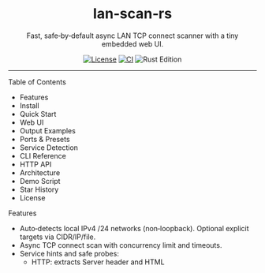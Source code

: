 <h1 align="center">lan‑scan‑rs</h1>

<p align="center">
  Fast, safe‑by‑default async LAN TCP connect scanner with a tiny embedded web UI.
</p>

<p align="center">
  <a href="LICENSE"><img alt="License" src="https://img.shields.io/badge/License-MIT-yellow.svg"></a>
  <a href="https://github.com/thomas0903/lan-scan-rs/actions/workflows/ci.yml"><img alt="CI" src="https://github.com/thomas0903/lan-scan-rs/actions/workflows/ci.yml/badge.svg"></a>
  <img alt="Rust Edition" src="https://img.shields.io/badge/Rust-2021-orange">
</p>

---

Table of Contents
- Features
- Install
- Quick Start
- Web UI
- Output Examples
- Ports & Presets
- Service Detection
- CLI Reference
- HTTP API
- Architecture
- Demo Script
- Star History
- License

Features
- Auto‑detects local IPv4 /24 networks (non‑loopback). Optional explicit targets via CIDR/IP/file.
- Async TCP connect scan with concurrency limit and timeouts.
- Service hints and safe probes:
  - HTTP: extracts Server header and HTML <title>
  - SSH: reads SSH identification banner
  - TLS: summarizes certificate (subject/issuer/expiry)
  - Redis (opt‑in): PING → PONG
- Outputs pretty CLI table and JSON (when --output is provided).
- Embedded web UI with Quick preset, Skip DNS (53), Redis toggle, Start/Stop, and ETA.

Install
```bash
# 1) Install Rust (if needed)
curl --proto '=https' --tlsv1.2 -sSf https://sh.rustup.rs | sh

# 2) Build release binary
cargo build --release

# 3) Show help
./target/release/lan-scan-rs --help
```

Quick Start
```bash
# Localhost demo (fast)
./target/release/lan-scan-rs --targets 127.0.0.1 --timeout-ms 300 --output demo.json

# Autodetect local /24s with quick preset (smaller ports + faster timeouts)
./target/release/lan-scan-rs --quick --timeout-ms 300

# Exclude noisy ports (e.g., DNS/53) and enable Redis probe
./target/release/lan-scan-rs --quick --exclude-ports 53 --probe-redis

# Use custom ports file
./target/release/lan-scan-rs --ports ports.txt --concurrency 800 --timeout-ms 300 --output results.json
```

Web UI
```bash
./target/release/lan-scan-rs --serve-ui --bind 127.0.0.1:8080
# open http://127.0.0.1:8080
```
UI highlights:
- Quick scan preset and Skip DNS (53) toggle
- Optional Redis PING probe
- Start/Stop buttons and ETA (based on recent scan rate)
- Progress polling and results table (IP, port, service, latency, banner)

Output Examples
- CLI table (example):
```
Open ports: 4 (scanned: 4)
ip         port  service  latency_ms  banner
---------  ----  -------  ----------  ------------------------------------------------------------
127.0.0.1  2222  ssh               3  SSH-2.0-OpenSSH_9.8\r\n
127.0.0.1  8443  https             0  TLS: subject_cn=localhost, issuer_cn=localhost, not_after=...
127.0.0.1  6379  redis             3  redis PONG
127.0.0.1  8080  http              3  HTTP server=SimpleHTTP/0.6 Python/3.12, title="Directory ..."
```

- JSON (see examples/sample-output.json):
```text
{
  "scanned_total": 4,
  "scanned_done": 4,
  "open_count": 4,
  "entries": [
    { "ip": "127.0.0.1", "port": 2222, "service": "ssh",   "banner": "SSH-2.0-OpenSSH_9.8\r\n" },
    { "ip": "127.0.0.1", "port": 8443, "service": "https", "banner": "TLS: subject_cn=localhost, issuer_cn=localhost, not_after=..." },
    { "ip": "127.0.0.1", "port": 6379, "service": "redis", "banner": "+PONG" },
    { "ip": "127.0.0.1", "port": 8080, "service": "http",  "banner": "HTTP server=SimpleHTTP/0.6 ..., title=\"...\"" }
  ]
}
```

Ports & Presets
- ports.txt format: one port or inclusive range per line; `#` comments allowed.
  ```
  22
  80
  8000-8010
  # comments are fine
  ```
- Defaults:
  - default_ports: expanded list of common infra/web/DB/queue/management ports.
  - quick_ports: smaller, high‑signal subset used by the Quick preset.
  - Exclude specific ports with `--exclude-ports "53,135-139"` (or UI toggle for DNS/53).

Service Detection
- HTTP: GET / with target Host header; extracts Server header and HTML `<title>`.
- TLS: client handshake (common TLS ports); extracts certificate subject/issuer/not_after.
- SSH: reads SSH identification banner.
- Redis (opt‑in): PING → `+PONG`.

CLI Reference
```text
--targets <CIDR|IP|file>   CIDR/IP list or file (comments supported)
--ports <path>             Ports file (one port/range per line)
--concurrency <n>          Max in‑flight sockets (default 1000)
--timeout-ms <n>           Connect timeout in ms (default 400; Quick may clamp to 250)
--output <path>            Write results JSON (pretty)
--serve-ui                 Start embedded UI server
--bind <addr:port>         UI bind address (default 127.0.0.1:8080)
--probe-redis              Enable Redis PING detection (6379)
--quick                    Use smaller port set + faster timeouts
--exclude-ports <list>     Skip ports (comma and ranges, e.g., 53,135-139)
```

HTTP API
```text
POST /api/scan
{ "targets": ["CIDR|IP", ...], "ports": [<u16>], "exclude_ports": [<u16>], "concurrency": <n>, "timeout_ms": <n>, "probe_redis": <bool>, "quick": <bool> }

GET /api/status
{ "total": <N>, "scanned": <M>, "open": <K>, "state": "idle|running|done" }

GET /api/results
// last ScanResults JSON

POST /api/cancel
// cancels an in‑progress scan
```

Architecture
```text
src/
  main.rs      # CLI + wiring; starts web UI when requested
  ports.rs     # ports loader/parser; defaults + quick preset
  netdetect.rs # local /24 detection; CIDR expansion
  scanner.rs   # async connect, timeouts, safe probes, progress
  server.rs    # axum API (/scan, /status, /results, /cancel) + static UI
  types.rs     # ScanEntry / ScanResults (serde)
ui/            # index.html, app.js, style.css
```

Demo Script
```bash
./example-run.sh
# Spins up HTTP/TLS/Redis/SSH-like services, runs the scanner, prints results, and cleans up.
```

Star History

[![Star History Chart](https://api.star-history.com/svg?repos=thomas0903/lan-scan-rs&type=Date)](https://star-history.com/#thomas0903/lan-scan-rs&Date)

License
- MIT — see [LICENSE](LICENSE).
